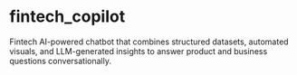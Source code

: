 # fintech_copilot
Fintech AI-powered chatbot that combines structured datasets, automated visuals, and LLM-generated insights to answer product and business questions conversationally.
